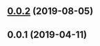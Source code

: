 <a name="0.0.2"></a>
## [0.0.2](https://github.com/tinper-bee/ac-city-select/compare/v0.0.1...v0.0.2) (2019-08-05)



<a name="0.0.1"></a>
## 0.0.1 (2019-04-11)



